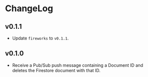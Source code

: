 # ChangeLog

## v0.1.1

- Update `fireworks` to `v0.1.1`.

## v0.1.0

- Receive a Pub/Sub push message containing a Document ID and deletes the Firestore document with that ID.